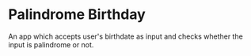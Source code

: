 # Palindrome Birthday
 An app which accepts user's birthdate as input and checks whether the input is palindrome or not.
